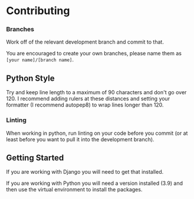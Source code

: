 # Contributing

### Branches
Work off of the relevant development branch and commit to that.

You are encouraged to create your own branches, please name them as `[your name]/[branch name]`.

## Python Style

Try and keep line length to a maximum of 90 characters and don't go over 120. I recommend 
adding rulers at these distances and setting your formatter (I recommend autopep8) to
wrap lines longer than 120.

### Linting
When working in python, run linting on your code before you commit (or at least before you 
want to pull it into the development branch).

## Getting Started

If you are working with Django you will need to get that installed.

If you are working with Python you will need a version installed (3.9) and then use the
virtual environment to install the packages. 

